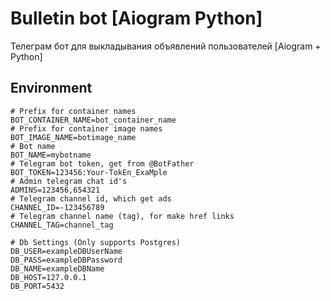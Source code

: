 # Bulletin bot [Aiogram Python]

Телеграм бот для выкладывания объявлений пользователей [Aiogram + Python]

## Environment
```env
# Prefix for container names
BOT_CONTAINER_NAME=bot_container_name
# Prefix for container image names
BOT_IMAGE_NAME=botimage_name
# Bot name
BOT_NAME=mybotname
# Telegram bot token, get from @BotFather
BOT_TOKEN=123456:Your-TokEn_ExaMple
# Admin telegram chat id's
ADMINS=123456,654321
# Telegram channel id, which get ads
CHANNEL_ID=-123456789
# Telegram channel name (tag), for make href links
CHANNEL_TAG=channel_tag

# Db Settings (Only supports Postgres)
DB_USER=exampleDBUserName
DB_PASS=exampleDBPassword
DB_NAME=exampleDBName
DB_HOST=127.0.0.1
DB_PORT=5432
```
